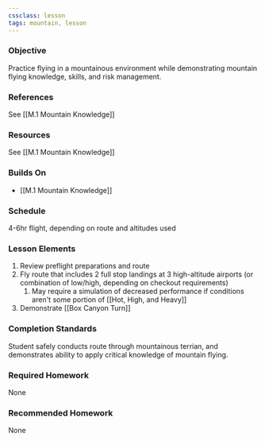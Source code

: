 ```yaml
---
cssclass: lesson
tags: mountain, lesson
---
```

### Objective
Practice flying in a mountainous environment while demonstrating mountain flying knowledge, skills, and risk management.

### References
See [[M.1 Mountain Knowledge]]

### Resources
See [[M.1 Mountain Knowledge]]

### Builds On
- [[M.1 Mountain Knowledge]]

### Schedule
4-6hr flight, depending on route and altitudes used

### Lesson Elements
1. Review preflight preparations and route
2. Fly route that includes 2 full stop landings at 3 high-altitude airports (or combination of low/high, depending on checkout requirements)
	1. May require a simulation of decreased performance if conditions aren't some portion of [[Hot, High, and Heavy]]
3. Demonstrate [[Box Canyon Turn]]

### Completion Standards
Student safely conducts route through mountainous terrian, and demonstrates ability to apply critical knowledge of mountain flying.

### Required Homework
None

### Recommended Homework 
None